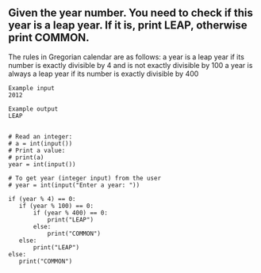 ## Given the year number. You need to check if this year is a leap year. If it is, print LEAP, otherwise print COMMON.
The rules in Gregorian calendar are as follows:
a year is a leap year if its number is exactly divisible by 4 and is not exactly divisible by 100
a year is always a leap year if its number is exactly divisible by 400

```
Example input
2012

Example output
LEAP


```


```
# Read an integer:
# a = int(input())
# Print a value:
# print(a)
year = int(input())

# To get year (integer input) from the user
# year = int(input("Enter a year: "))

if (year % 4) == 0:
   if (year % 100) == 0:
       if (year % 400) == 0:
           print("LEAP")
       else:
           print("COMMON")
   else:
       print("LEAP")
else:
   print("COMMON")
```
